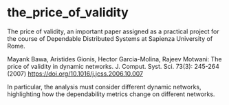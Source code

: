 # the_price_of_validity
The price of validity, an important paper assigned as a practical project for the course of Dependable Distributed Systems at Sapienza University of Rome.

Mayank Bawa, Aristides Gionis, Hector Garcia-Molina, Rajeev Motwani:
The price of validity in dynamic networks. J. Comput. Syst. Sci. 73(3): 245-264 (2007)
https://doi.org/10.1016/j.jcss.2006.10.007

In particular, the analysis must consider different dynamic networks, highlighting how the dependability metrics change on different networks.
